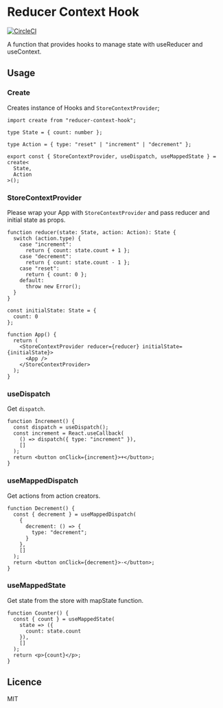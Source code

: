# Reducer Context Hook

[![CircleCI](https://circleci.com/gh/sosukesuzuki/reducer-context-hook/tree/master.svg?style=svg)](https://circleci.com/gh/sosukesuzuki/reducer-context-hook/tree/master)

A function that provides hooks to manage state with useReducer and useContext.

## Usage

### Create

Creates instance of Hooks and `StoreContextProvider`;

```tsx
import create from "reducer-context-hook";

type State = { count: number };

type Action = { type: "reset" | "increment" | "decrement" };

export const { StoreContextProvider, useDispatch, useMappedState } = create<
  State,
  Action
>();
```

### StoreContextProvider

Please wrap your App with `StoreContextProvider` and pass reducer and initial state as props.

```tsx
function reducer(state: State, action: Action): State {
  switch (action.type) {
    case "increment":
      return { count: state.count + 1 };
    case "decrement":
      return { count: state.count - 1 };
    case "reset":
      return { count: 0 };
    default:
      throw new Error();
  }
}

const initialState: State = {
  count: 0
};

function App() {
  return (
    <StoreContextProvider reducer={reducer} initialState={initialState}>
      <App />
    </StoreContextProvider>
  );
}
```

### useDispatch

Get `dispatch`.

```tsx
function Increment() {
  const dispatch = useDispatch();
  const increment = React.useCallback(
    () => dispatch({ type: "increment" }),
    []
  );
  return <button onClick={increment}>+</button>;
}
```

### useMappedDispatch

Get actions from action creators.

```tsx
function Decrement() {
  const { decrement } = useMappedDispatch(
    {
      decrement: () => {
        type: "decrement";
      }
    },
    []
  );
  return <button onClick={decrement}>-</button>;
}
```

### useMappedState

Get state from the store with mapState function.

```tsx
function Counter() {
  const { count } = useMappedState(
    state => ({
      count: state.count
    }),
    []
  );
  return <p>{count}</p>;
}
```

## Licence

MIT
